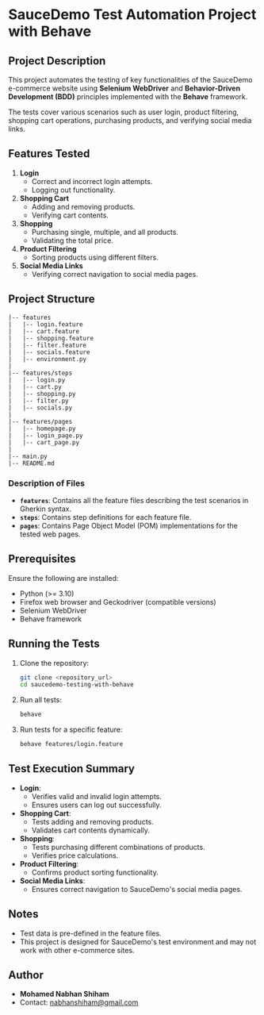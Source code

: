# SauceDemo Test Automation Project with Behave

## Project Description
This project automates the testing of key functionalities of the SauceDemo e-commerce website using **Selenium WebDriver** and **Behavior-Driven Development (BDD)** principles implemented with the **Behave** framework.

The tests cover various scenarios such as user login, product filtering, shopping cart operations, purchasing products, and verifying social media links.

## Features Tested
1. **Login**
   - Correct and incorrect login attempts.
   - Logging out functionality.
2. **Shopping Cart**
   - Adding and removing products.
   - Verifying cart contents.
3. **Shopping**
   - Purchasing single, multiple, and all products.
   - Validating the total price.
4. **Product Filtering**
   - Sorting products using different filters.
5. **Social Media Links**
   - Verifying correct navigation to social media pages.

## Project Structure
```
|-- features
|   |-- login.feature
|   |-- cart.feature
|   |-- shopping.feature
|   |-- filter.feature
|   |-- socials.feature
|   |-- environment.py
|
|-- features/steps
|   |-- login.py
|   |-- cart.py
|   |-- shopping.py
|   |-- filter.py
|   |-- socials.py
|
|-- features/pages
|   |-- homepage.py
|   |-- login_page.py
|   |-- cart_page.py
|
|-- main.py
|-- README.md
```

### Description of Files
- **`features`**: Contains all the feature files describing the test scenarios in Gherkin syntax.
- **`steps`**: Contains step definitions for each feature file.
- **`pages`**: Contains Page Object Model (POM) implementations for the tested web pages.

## Prerequisites
Ensure the following are installed:
- Python (>= 3.10)
- Firefox web browser and Geckodriver (compatible versions)
- Selenium WebDriver
- Behave framework

## Running the Tests
1. Clone the repository:
   ```bash
   git clone <repository_url>
   cd saucedemo-testing-with-behave
   ```

2. Run all tests:
   ```bash
   behave
   ```

3. Run tests for a specific feature:
   ```bash
   behave features/login.feature
   ```

## Test Execution Summary
- **Login**:
  - Verifies valid and invalid login attempts.
  - Ensures users can log out successfully.
- **Shopping Cart**:
  - Tests adding and removing products.
  - Validates cart contents dynamically.
- **Shopping**:
  - Tests purchasing different combinations of products.
  - Verifies price calculations.
- **Product Filtering**:
  - Confirms product sorting functionality.
- **Social Media Links**:
  - Ensures correct navigation to SauceDemo's social media pages.

## Notes
- Test data is pre-defined in the feature files.
- This project is designed for SauceDemo's test environment and may not work with other e-commerce sites.

## Author
- **Mohamed Nabhan Shiham**
- Contact: [nabhanshiham@gmail.com](mailto:nabhanshiham@gmail.com)

